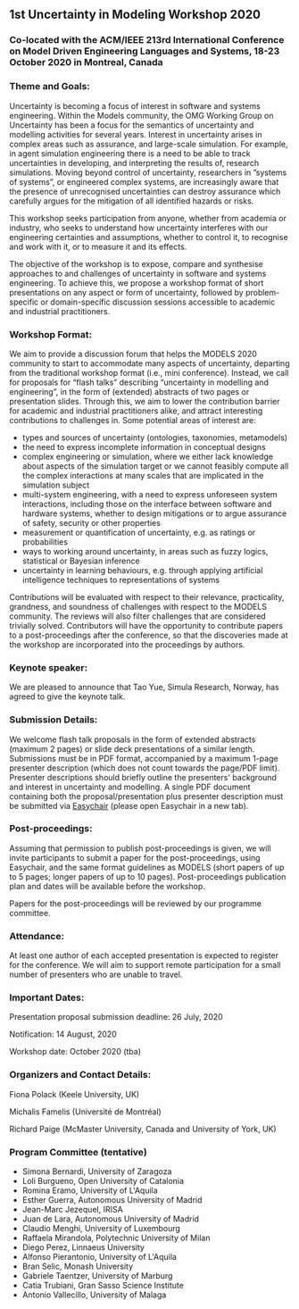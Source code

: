 ## 1st Uncertainty in Modeling Workshop 2020
### Co-located with the ACM/IEEE 213rd International Conference on Model Driven Engineering Languages and Systems, 18-23 October 2020 in Montreal, Canada

### Theme and Goals:

Uncertainty is becoming a focus of interest in software and systems engineering.  Within the Models community, the OMG Working Group on Uncertainty has been a focus for the semantics of uncertainty and modelling activities for several years.   Interest in uncertainty arises in complex areas such as assurance, and large-scale simulation.  For example, in agent simulation engineering there is a need to be able to track uncertainties in developing, and interpreting  the  results  of,  research  simulations. Moving beyond control of uncertainty, researchers in ”systems of systems”, or engineered complex systems, are increasingly aware that the presence of unrecognised  uncertainties  can  destroy  assurance  which  carefully  argues  for  the mitigation of all identified hazards or risks. 

This workshop seeks participation from anyone, whether from academia or industry, who seeks to  understand  how  uncertainty  interferes  with  our  engineering  certainties and assumptions, whether to control it, to recognise and work with it, or to measure it and its effects. 

The objective of the workshop is to expose, compare and synthesise approaches to and challenges of uncertainty in software and systems engineering.  To achieve this, we propose a workshop format of short presentations on any aspect or form of uncertainty, followed by problem-specific or domain-specific discussion sessions accessible to academic and industrial practitioners. 

### Workshop Format:

We aim to provide a discussion forum that helps the MODELS 2020 community to start to accommodate many aspects of uncertainty, departing from the traditional workshop format (i.e., mini conference). Instead, we call for proposals for “flash talks” describing “uncertainty in modelling and engineering”, in the form of (extended) abstracts of two pages or presentation slides. Through this, we aim to lower the contribution barrier for academic and industrial practitioners alike, and attract interesting contributions to challenges in. Some potential areas of interest are:

- types and sources of uncertainty (ontologies, taxonomies, metamodels)
- the need to express incomplete information in conceptual designs
- complex engineering or simulation, where we either lack knowledge about aspects of the simulation target or we cannot feasibly compute all the complex interactions at many scales that are implicated in the simulation subject
- multi-system engineering, with a need to express unforeseen system interactions, including those on the interface between software and hardware systems, whether to design mitigations or to argue assurance of safety, security or other properties
- measurement or quantification of uncertainty, e.g. as ratings or probabilities
- ways to working around uncertainty, in areas such as fuzzy logics, statistical or Bayesian inference
- uncertainty in learning behaviours, e.g. through applying artificial intelligence techniques to representations of systems

Contributions will be evaluated with respect to their relevance, practicality, grandness, and soundness of challenges with respect to the MODELS community. The reviews will also filter challenges that are considered trivially solved.  Contributors will have the opportunity to contribute papers to a post-proceedings after the conference, so that the discoveries made at the workshop are incorporated into the proceedings by authors. 

### Keynote speaker:

We are pleased to announce that Tao Yue, Simula Research, Norway, has agreed to give the keynote talk.

### Submission Details:

We welcome flash talk proposals in the form of extended abstracts (maximum 2 pages) or slide deck presentations of a similar length. Submissions must be in PDF format, accompanied by a maximum 1-page presenter description (which does not count towards the page/PDF limit). Presenter descriptions should briefly outline the presenters' background and interest in uncertainty and modelling. A single PDF document containing both the proposal/presentation plus presenter description must be submitted via [Easychair](https://easychair.org/conferences/?conf=um20) (please open Easychair in a new tab).

### Post-proceedings:

Assuming that permission to publish post-proceedings is given, we will invite participants to submit a paper for the post-proceedings,  using Easychair, and the same format guidelines as MODELS (short papers of up to 5 pages; longer papers of up to 10
pages).  Post-proceedings publication plan and dates will be available before the workshop.  

Papers for the post-proceedings will be reviewed by our programme committee. 

### Attendance:

At least one author of each accepted presentation is expected to register for the conference. We will aim to support
remote participation for a small number of presenters who are unable to travel.

### Important Dates:

Presentation proposal submission deadline: 26 July, 2020

Notification: 14 August, 2020

Workshop date: October 2020 (tba)

### Organizers and Contact Details:

Fiona Polack (Keele University, UK)			

Michalis Famelis (Université de Montréal)

Richard Paige (McMaster University, Canada and University of York, UK)	

### Program Committee (tentative)

- Simona Bernardi, University of Zaragoza
- Loli Burgueno, Open University of Catalonia
- Romina Eramo, University of L'Aquila
- Esther Guerra, Autonomous University of Madrid
- Jean-Marc Jezequel, IRISA
- Juan de Lara, Autonomous University of Madrid
- Claudio Menghi, University of Luxembourg 
- Raffaela Mirandola, Polytechnic University of Milan
- Diego Perez, Linnaeus University 
- Alfonso Pierantonio, University of L'Aquila
- Bran Selic,  Monash University
- Gabriele Taentzer, University of Marburg
- Catia Trubiani, Gran Sasso Science Institute
- Antonio Vallecillo, University of Malaga


